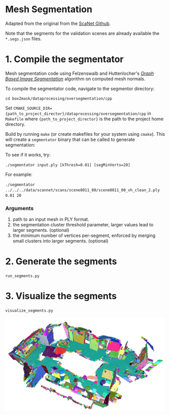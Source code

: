 Mesh Segmentation
=================

Adapted from the original from the [ScaNet Github](https://github.com/ScanNet/ScanNet/tree/master/Segmentator).

Note that the segments for the validation scenes are already available the ``*.segs.json`` files.

# 1. Compile the segmentator

Mesh segmentation code using Felzenswalb and Huttenlocher's [*Graph Based Image Segmentation*](https://cs.brown.edu/~pff/segment/index.html) algorithm on computed mesh normals.

To compile the segmentator code, navigate to the segmentor directory:
```
cd box2mask/dataprocessing/oversegmentation/cpp
```
Set `CMAKE_SOURCE_DIR={path_to_project_director}/dataprocessing/oversegmentation/cpp` in `Makefile` where `{path_to_project_director}` is the path to the project home directory.

Build by running `make` (or create makefiles for your system using `cmake`). This will create a `segmentator` binary that can be called to generate segmentation:

To see if it works, try:

`./segmentator input.ply [kThresh=0.01] [segMinVerts=20]`

For example:

`./segmentator ../../../data/scannet/scans/scene0011_00/scene0011_00_vh_clean_2.ply 0.01 20`

### Arguments
1. path to an input mesh in PLY format.
2. the segmentation cluster threshold parameter, larger values lead to larger segments. (optional)
3. the minimum number of vertices per-segment, enforced by merging small clusters into larger segments. (optional)

# 2. Generate the segments

`run_segments.py`

# 3. Visualize the segments

`visualize_segments.py`

![Segmentation scene_0776_00_oversegmentation](scene0776_00_oversegmentation.png "Oversegmentation")

